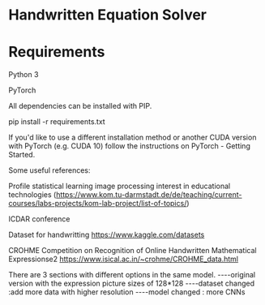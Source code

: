 # Handwritten Equation Solver

# Requirements

Python 3

PyTorch

All dependencies can be installed with PIP.

pip install -r requirements.txt

If you'd like to use a different installation method or another CUDA version with PyTorch (e.g. CUDA 10) follow the instructions on PyTorch - Getting Started.



Some useful references:

Profile statistical learning image processing interest in educational technologies (https://www.kom.tu-darmstadt.de/de/teaching/current-courses/labs-projects/kom-lab-project/list-of-topics/)

ICDAR conference

Dataset for handwritting https://www.kaggle.com/datasets

CROHME Competition on Recognition of Online Handwritten Mathematical Expressionse2 https://www.isical.ac.in/~crohme/CROHME_data.html

There are 3 sections with different options in the same model.
----original version with the expression picture sizes of 128*128 
----dataset changed :add more data with higher resolution
----model changed : more CNNs 



